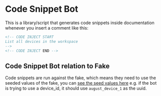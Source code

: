 # Code Snippet Bot

This is a library/script that generates code snippets inside documentation
whenever you insert a comment like this:

```md
<!-- CODE INJECT START
List all devices in the workspace
-->
<!-- CODE INJECT END -->
```

## Code Snippet Bot relation to Fake

Code snippets are run against the fake, which means they need to use the seeded
values of the fake, you can [see the seed values here](https://github.com/seamapi/fake-seam-connect/blob/2fdadb575779e509e79d0954fecbae01cca21ad8/src/lib/database/seed.ts#L3) e.g. if
the bot is trying to use a device_id, it should use `august_device_1` as the
uuid.
